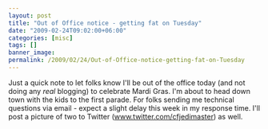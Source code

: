```yaml
---
layout: post
title: "Out of Office notice - getting fat on Tuesday"
date: "2009-02-24T09:02:00+06:00"
categories: [misc]
tags: []
banner_image: 
permalink: /2009/02/24/Out-of-Office-notice-getting-fat-on-Tuesday
---
```


Just a quick note to let folks know I'll be out of the office today (and not doing any <i>real</i> blogging) to celebrate Mardi Gras. I'm about to head down town with the kids to the first parade. For folks sending me technical questions via email - expect a slight delay this week in my response time. I'll post a picture of two to Twitter (www.twitter.com/cfjedimaster) as well.
